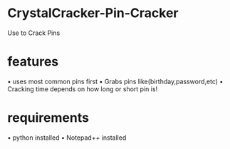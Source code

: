 # CrystalCracker-Pin-Cracker
Use to Crack Pins
# features
• uses most common pins first
• Grabs pins like(birthday,password,etc)
• Cracking time depends on how long or short pin is!

# requirements
• python installed
• Notepad++ installed

